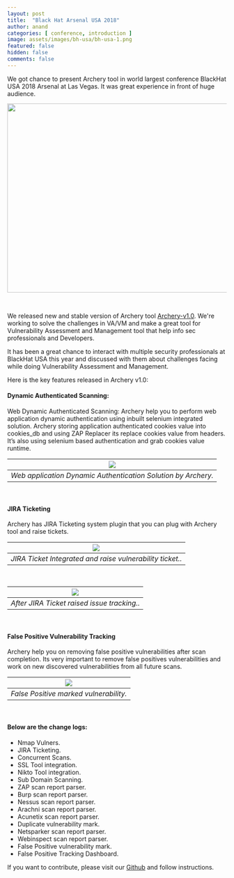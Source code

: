 ```yaml
---
layout: post
title:  "Black Hat Arsenal USA 2018"
author: anand
categories: [ conference, introduction ]
image: assets/images/bh-usa/bh-usa-1.png
featured: false
hidden: false
comments: false
---
```


We got chance to present Archery tool in world largest conference BlackHat USA 2018 Arsenal at Las Vegas. It was great experience in front of huge audience. 

<p align="center">
<img src="/assets/images/bh-usa/bh-usa-2.png" width="640" height="434">
</p>

<br>

We released new and stable version of Archery tool [Archery-v1.0](https://github.com/archerysec/archerysec/releases). We're working to solve the challenges in VA/VM and make a great tool for Vulnerability Assessment and Management tool that help info sec professionals and Developers. 

It has been a great chance to interact with multiple security professionals at BlackHat USA this year and discussed with them about challenges facing while doing Vulnerability Assessment and Management.

Here is the key features released in Archery v1.0:

#### Dynamic Authenticated Scanning:

Web Dynamic Authenticated Scanning: Archery help you to perform web application dynamic authentication using inbuilt selenium integrated solution. Archery storing application authenticated cookies value into cookies_db and using ZAP Replacer its replace cookies value from headers. It’s also using selenium based authentication and grab cookies value runtime.

| <img src="/assets/images/archeryblog/arcyery_dynacmi.png">| 
|:--:| 
| *Web application Dynamic Authentication Solution by Archery.* |

<br>

#### JIRA Ticketing 

Archery has JIRA Ticketing system plugin that you can plug with Archery tool and raise tickets. 

| <img src="/assets/images/archeryblog/jiraticket.png">| 
|:--:| 
| *JIRA Ticket Integrated and raise vulnerability ticket..* |


<br>

| <img src="/assets/images/archeryblog/jira2.png">| 
|:--:| 
| *After JIRA Ticket raised issue tracking..* |

<br>

#### False Positive Vulnerability Tracking

Archery help you on removing false positive vulnerabilities after scan completion. Its very important to remove false positives vulnerabilities and work on new discovered vulnerabilities from all future scans.

| <img src="/assets/images/archeryblog/false_positive.png">| 
|:--:| 
| *False Positive marked vulnerability.* |

<br>


#### Below are the change logs:

- Nmap Vulners.
- JIRA Ticketing.
- Concurrent Scans.
- SSL Tool integration.
- Nikto Tool integration.
- Sub Domain Scanning.
- ZAP scan report parser.
- Burp scan report parser.
- Nessus scan report parser.
- Arachni scan report parser.
- Acunetix scan report parser.
- Duplicate vulnerability mark.
- Netsparker scan report parser.
- Webinspect scan report parser.
- False Positive vulnerability mark.
- False Positive Tracking Dashboard.

If you want to contribute, please visit our [Github](https://github.com/archerysec/archerysec) and follow instructions.